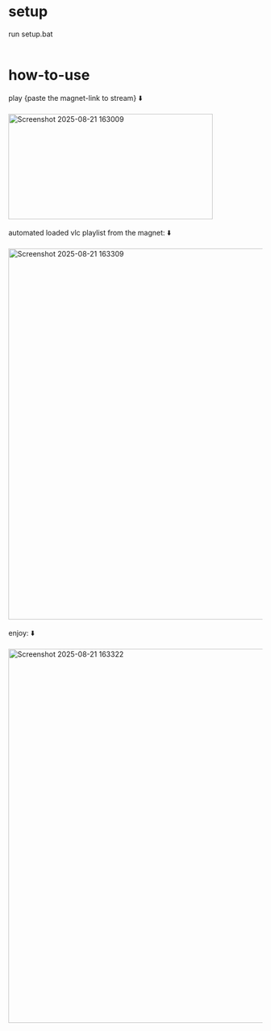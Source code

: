 # setup
  run setup.bat
<br><br>
# how-to-use
play {paste the magnet-link to stream} ⬇️
<br/><br/>
<img width="405" height="209" alt="Screenshot 2025-08-21 163009" src="https://github.com/user-attachments/assets/dce4c0d8-c22c-4d92-880c-4cd666290257" />
<br/><br/>
automated loaded vlc playlist from the magnet: ⬇️
<br/>
<br/>
<img width="917" height="736" alt="Screenshot 2025-08-21 163309" src="https://github.com/user-attachments/assets/e6792d8c-437d-4532-932e-337184891217" />
<br><br>
enjoy: ⬇️
<br/>
<br/>
<img width="912" height="742" alt="Screenshot 2025-08-21 163322" src="https://github.com/user-attachments/assets/e526abe5-2b65-43f8-9125-ea3f789f921d" />



